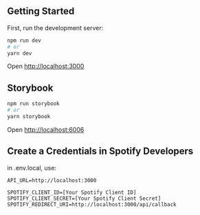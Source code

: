 ## Getting Started

First, run the development server:

```bash
npm run dev
# or
yarn dev
```

Open [http://localhost:3000](http://localhost:3000)

## Storybook
```bash
npm run storybook
# or
yarn storybook
```

Open [http://localhost:6006](http://localhost:6006)

## Create a Credentials in Spotify Developers

in .env.local, use:

```
API_URL=http://localhost:3000

SPOTIFY_CLIENT_ID=[Your Spotify Client ID]
SPOTIFY_CLIENT_SECRET=[Your Spotify Client Secret]
SPOTIFY_REDIRECT_URI=http://localhost:3000/api/callback
```
